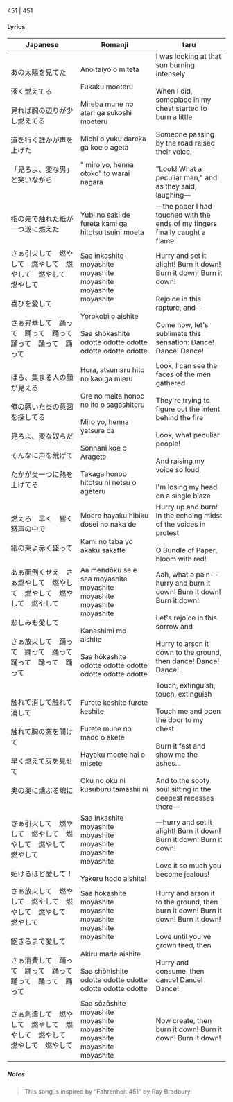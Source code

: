 451 | 451
#### Lyrics

| Japanese                                                                                   | Romanji                                                                                                                                                                                         | taru                                                                                                                                                                                                                                 |
| ------------------------------------------------------------------------------------------ | ----------------------------------------------------------------------------------------------------------------------------------------------------------------------------------------------- | ------------------------------------------------------------------------------------------------------------------------------------------------------------------------------------------------------------------------------------ |
| あの太陽を見てた<br><br>深く燃えてる<br><br>見れば胸の辺りが少し燃えてる<br><br>道を行く誰かが声を上げた<br><br>「見ろよ、変な男」と笑いながら    | Ano taiyō o miteta<br><br>Fukaku moeteru<br><br>Mireba mune no atari ga sukoshi moeteru<br><br>Michi o yuku dareka ga koe o ageta<br><br>" miro yo, henna otoko" to warai nagara                | I was looking at that sun burning intensely<br><br>When I did, someplace in my chest started to burn a little<br><br>Someone passing by the road raised their voice,<br><br>"Look! What a peculiar man," and as they said, laughing— |
| 指の先で触れた紙が一つ遂に燃えた                                                                           | Yubi no saki de fureta kami ga hitotsu tsuini moeta                                                                                                                                             | —the paper I had touched with the ends of my fingers finally caught a flame                                                                                                                                                          |
| さぁ引火して　燃やして　燃やして　燃やして　燃やして　燃やして<br><br>喜びを愛して<br><br>さぁ昇華して　踊って　踊って　踊って　踊って　踊って　踊って        | Saa inkashite moyashite moyashite moyashite moyashite moyashite<br><br>Yorokobi o aishite<br><br>Saa shōkashite odotte odotte odotte odotte odotte odotte                                       | Hurry and set it alight! Burn it down! Burn it down! Burn it down!<br><br>Rejoice in this rapture, and—<br><br>Come now, let's sublimate this sensation: Dance! Dance! Dance!                                                        |
| ほら、集まる人の顔が見える<br><br>俺の蒔いた炎の意図を探してる<br><br>見ろよ、変な奴らだ<br><br>そんなに声を荒げて<br><br>たかが炎一つに熱を上げてる | Hora, atsumaru hito no kao ga mieru<br><br>Ore no maita honoo no ito o sagashiteru<br><br>Miro yo, henna yatsura da<br><br>Sonnani koe o Aragete<br><br>Takaga honoo hitotsu ni netsu o ageteru | Look, I can see the faces of the men gathered<br><br>They're trying to figure out the intent behind the fire<br><br>Look, what peculiar people!<br><br>And raising my voice so loud,<br><br>I'm losing my head on a single blaze     |
| 燃えろ　早く　響く怒声の中で<br><br>紙の束よ赤く盛って                                                            | Moero hayaku hibiku dosei no naka de<br><br>Kami no taba yo akaku sakatte                                                                                                                       | Hurry up and burn! In the echoing midst of the voices in protest<br><br>O Bundle of Paper, bloom with red!                                                                                                                           |
| あぁ面倒くせえ　さぁ燃やして　燃やして　燃やして　燃やして　燃やして<br><br>悲しみも愛して<br><br>さぁ放火して　踊って　踊って　踊って　踊って　踊って　踊って    | Aa mendōku se e saa moyashite moyashite moyashite moyashite moyashite<br><br>Kanashimi mo aishite<br><br>Saa hōkashite odotte odotte odotte odotte odotte odotte                                | Aah, what a pain-- hurry and burn it down! Burn it down! Burn it down!<br><br>Let's rejoice in this sorrow and<br><br>Hurry to arson it down to the ground, then dance! Dance! Dance!                                                |
| 触れて消して触れて消して<br><br>触れて胸の窓を開けて<br><br>早く燃えて灰を見せて<br><br>奥の奥に燻ぶる魂に                          | Furete keshite furete keshite<br><br>Furete mune no mado o akete<br><br>Hayaku moete hai o misete<br><br>Oku no oku ni kusuburu tamashii ni                                                     | Touch, extinguish, touch, extinguish<br><br>Touch me and open the door to my chest<br><br>Burn it fast and show me the ashes...<br><br>And to the sooty soul sitting in the deepest recesses there—                                  |
| さぁ引火して　燃やして　燃やして　燃やして　燃やして　燃やして<br><br>妬けるほど愛して！                                           | Saa inkashite moyashite moyashite moyashite moyashite moyashite<br><br>Yakeru hodo aishite!                                                                                                     | —hurry and set it alight! Burn it down! Burn it down! Burn it down!<br><br>Love it so much you become jealous!                                                                                                                       |
| さぁ放火して　燃やして　燃やして　燃やして　燃やして　燃やして<br><br>飽きるまで愛して<br><br>さぁ消費して　踊って　踊って　踊って　踊って　踊って　踊って      | Saa hōkashite moyashite moyashite moyashite moyashite moyashite<br><br>Akiru made aishite<br><br>Saa shōhishite odotte odotte odotte odotte odotte odotte                                       | Hurry and arson it to the ground, then burn it down! Burn it down! Burn it down!<br><br>Love until you've grown tired, then<br><br>Hurry and consume, then dance! Dance! Dance!                                                      |
| さぁ創造して　燃やして　燃やして　燃やして　燃やして　燃やして　燃やして                                                       | Saa sōzōshite moyashite moyashite moyashite moyashite moyashite moyashite                                                                                                                       | Now create, then burn it down! Burn it down! Burn it down!                                                                                                                                                                           |
##### Notes
>This song is inspired by “Fahrenheit 451” by Ray Bradbury.